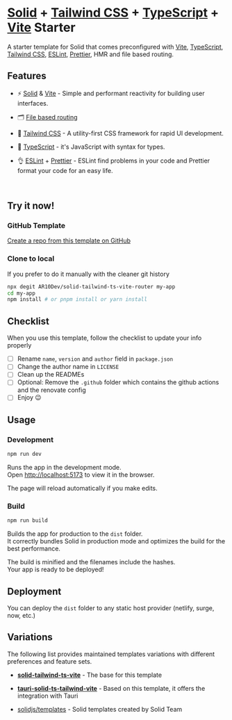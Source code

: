 # [Solid](https://solidjs.com) + [Tailwind CSS](https://tailwindcss.com) + [TypeScript](https://typescriptlang.org) + [Vite](https://vitejs.dev) Starter

A starter template for Solid that comes preconfigured with [Vite](https://vitejs.dev),
[TypeScript](https://typescriptlang.org), [Tailwind CSS](https://tailwindcss.com), [ESLint](https://eslint.org), [Prettier](https://prettier.io), HMR and file based routing.

## Features

- ⚡️ [Solid](https://solidjs.com) & [Vite](https://vitejs.dev) - Simple and performant reactivity for building user interfaces.

- 🗂 [File based routing](https://github.com/AR10Dev/solid-tailwind-ts-vite-router/tree/master/src/pages)

- 🎨 [Tailwind CSS](https://tailwindcss.com) - A utility-first CSS framework for rapid UI development.

- 💪 [TypeScript](https://typescriptlang.org) - it's JavaScript with syntax for types.

- 👌 [ESLint](https://eslint.org) + [Prettier](https://prettier.io) - ESLint find problems in your code and Prettier format your code for an easy life.

<br>

## Try it now!

### GitHub Template

[Create a repo from this template on GitHub](https://github.com/AR10Dev/solid-tailwind-ts-vite-router/generate)

### Clone to local

If you prefer to do it manually with the cleaner git history

```bash
npx degit AR10Dev/solid-tailwind-ts-vite-router my-app
cd my-app
npm install # or pnpm install or yarn install
```

## Checklist

When you use this template, follow the checklist to update your info properly

- [ ] Rename `name`, `version` and `author` field in `package.json`
- [ ] Change the author name in `LICENSE`
- [ ] Clean up the READMEs
- [ ] Optional: Remove the `.github` folder which contains the github actions and the renovate config
- [ ] Enjoy 😉

## Usage

### Development

```bash
npm run dev
```

Runs the app in the development mode.<br>
Open [http://localhost:5173](http://localhost:5173) to view it in the browser.

The page will reload automatically if you make edits.<br>

### Build

```bash
npm run build
```

Builds the app for production to the `dist` folder.<br>
It correctly bundles Solid in production mode and optimizes the build for the best performance.

The build is minified and the filenames include the hashes.<br>
Your app is ready to be deployed!

## Deployment

You can deploy the `dist` folder to any static host provider (netlify, surge, now, etc.)


## Variations

The following list provides maintained templates variations with different preferences and feature sets.

- [**solid-tailwind-ts-vite**](https://github.com/AR10Dev/solid-tailwind-ts-vite) - The base for this template

- [**tauri-solid-ts-tailwind-vite**](https://github.com/AR10Dev/tauri-solid-ts-tailwind-vite) - Based on this template, it offers the integration with Tauri

- [solidjs/templates](https://github.com/solidjs/templates) - Solid templates created by Solid Team
